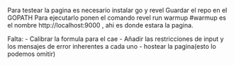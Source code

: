 Para testear la pagina es necesario instalar go y revel
Guardar el repo en el GOPATH
Para ejecutarlo ponen el comando revel run warmup #warmup es el nombre
http://localhost:9000 , ahi es donde estara la pagina.

Falta: - Calibrar la formula para el cae
       - Añadir las restricciones de input y los mensajes de error inherentes a cada uno
       - hostear la pagina(esto lo podemos omitir)
       
